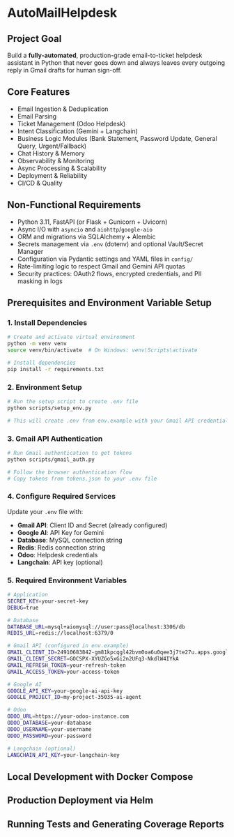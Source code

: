 # AutoMailHelpdesk

## Project Goal
Build a **fully-automated**, production-grade email-to-ticket helpdesk assistant in Python that never goes down and always leaves every outgoing reply in Gmail drafts for human sign-off.

## Core Features
- Email Ingestion & Deduplication
- Email Parsing
- Ticket Management (Odoo Helpdesk)
- Intent Classification (Gemini + Langchain)
- Business Logic Modules (Bank Statement, Password Update, General Query, Urgent/Fallback)
- Chat History & Memory
- Observability & Monitoring
- Async Processing & Scalability
- Deployment & Reliability
- CI/CD & Quality

## Non-Functional Requirements
- Python 3.11, FastAPI (or Flask + Gunicorn + Uvicorn)
- Async I/O with `asyncio` and `aiohttp`/`google-aio`
- ORM and migrations via SQLAlchemy + Alembic
- Secrets management via `.env` (dotenv) and optional Vault/Secret Manager
- Configuration via Pydantic settings and YAML files in `config/`
- Rate-limiting logic to respect Gmail and Gemini API quotas
- Security practices: OAuth2 flows, encrypted credentials, and PII masking in logs

## Prerequisites and Environment Variable Setup

### 1. Install Dependencies
```bash
# Create and activate virtual environment
python -m venv venv
source venv/bin/activate  # On Windows: venv\Scripts\activate

# Install dependencies
pip install -r requirements.txt
```

### 2. Environment Setup
```bash
# Run the setup script to create .env file
python scripts/setup_env.py

# This will create .env from env.example with your Gmail API credentials
```

### 3. Gmail API Authentication
```bash
# Run Gmail authentication to get tokens
python scripts/gmail_auth.py

# Follow the browser authentication flow
# Copy tokens from tokens.json to your .env file
```

### 4. Configure Required Services
Update your `.env` file with:
- **Gmail API**: Client ID and Secret (already configured)
- **Google AI**: API Key for Gemini
- **Database**: MySQL connection string
- **Redis**: Redis connection string
- **Odoo**: Helpdesk credentials
- **Langchain**: API key (optional)

### 5. Required Environment Variables
```bash
# Application
SECRET_KEY=your-secret-key
DEBUG=true

# Database
DATABASE_URL=mysql+aiomysql://user:pass@localhost:3306/db
REDIS_URL=redis://localhost:6379/0

# Gmail API (configured in env.example)
GMAIL_CLIENT_ID=24910683842-gm81kpcqgl42bvm0oa6u0qee3j7te27u.apps.googleusercontent.com
GMAIL_CLIENT_SECRET=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
GMAIL_REFRESH_TOKEN=your-refresh-token
GMAIL_ACCESS_TOKEN=your-access-token

# Google AI
GOOGLE_API_KEY=your-google-ai-api-key
GOOGLE_PROJECT_ID=my-project-35035-ai-agent

# Odoo
ODOO_URL=https://your-odoo-instance.com
ODOO_DATABASE=your-database
ODOO_USERNAME=your-username
ODOO_PASSWORD=your-password

# Langchain (optional)
LANGCHAIN_API_KEY=your-langchain-key
```

## Local Development with Docker Compose

## Production Deployment via Helm

## Running Tests and Generating Coverage Reports
